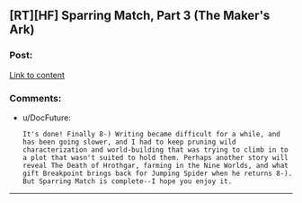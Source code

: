 ## [RT][HF] Sparring Match, Part 3 (The Maker's Ark)

### Post:

[Link to content](http://docfuture.tumblr.com/post/163419664321/sparring-match-part-3)

### Comments:

- u/DocFuture:
  ```
  It's done! Finally 8-) Writing became difficult for a while, and has been going slower, and I had to keep pruning wild characterization and world-building that was trying to climb in to a plot that wasn't suited to hold them. Perhaps another story will reveal The Death of Hrothgar, farming in the Nine Worlds, and what gift Breakpoint brings back for Jumping Spider when he returns 8-). But Sparring Match is complete--I hope you enjoy it.
  ```

---


